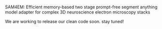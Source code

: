 SAM4EM: Efficient memory-based two stage prompt-free segment anything model adapter for complex 3D neuroscience electron microscopy stacks

We are working to release our clean code soon. stay tuned!
